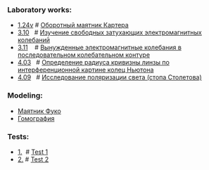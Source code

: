 ### Laboratory works:
- [1.24v](https://github.com/fadyat/ITMO-PUBLIC/tree/master/Physics/III%20semester/Problems/lab1-24v.pdf) # [Оборотный маятник Картера](https://github.com/fadyat/ITMO-PROBLEMS/tree/master/Physics/III%20semester/Solutions/1.24v/1.24.pdf)
- [3.10](https://github.com/fadyat/ITMO-PUBLIC/tree/master/Physics/III%20semester/Problems/lab3-10.pdf) &nbsp; # [Изучение свободных затухающих электромагнитных колебаний](https://github.com/fadyat/ITMO-PROBLEMS/blob/master/Physics/III%20semester/Solutions/3.10/3-10.pdf)
- [3.11](https://github.com/fadyat/ITMO-PUBLIC/tree/master/Physics/III%20semester/Problems/lab3-11.pdf) &nbsp;&nbsp; # [Вынужденные электромагнитные колебания в последовательном колебательном контуре](https://github.com/fadyat/ITMO-PROBLEMS/blob/master/Physics/III%20semester/Solutions/3.11/3-11.pdf)
- [4.03](https://github.com/fadyat/ITMO-PUBLIC/tree/master/Physics/III%20semester/Problems/lab4-03.pdf) &nbsp; # [Определение радиуса кривизны линзы по интерференционной картине колец Ньютона](https://github.com/fadyat/ITMO-PROBLEMS/blob/master/Physics/III%20semester/Solutions/4.03/4-03.pdf)
- [4.09](https://github.com/fadyat/ITMO-PUBLIC/tree/master/Physics/III%20semester/Problems/lab4-09.pdf) &nbsp; # [Исследование поляризации света (стопа Столетова)](https://github.com/fadyat/ITMO-PROBLEMS/blob/master/Physics/III%20semester/Solutions/4.09/4-09.pdf)

### Modeling:
- [Маятник Фуко](https://github.com/fadyat/ITMO-PUBLIC/blob/master/Physics/III%20semester/Modeling/mod1/mod1.pdf)
- [Гомография](https://github.com/fadyat/ITMO-PUBLIC/blob/master/Physics/III%20semester/Modeling/mod1/mod2.pdf)

### Tests:
- [1.](https://github.com/fadyat/ITMO-PUBLIC/blob/master/Physics/III%20semester/Test/test1-task.pdf) &nbsp;# [Test 1](https://github.com/fadyat/ITMO-PROBLEMS/blob/master/Physics/III%20semester/Test/test1-solution.pdf)
- [2.](https://github.com/fadyat/ITMO-PUBLIC/blob/master/Physics/III%20semester/Test/test2-task.pdf) # [Test 2](https://github.com/fadyat/ITMO-PROBLEMS/blob/master/Physics/III%20semester/Test/test2-solution.pdf)
